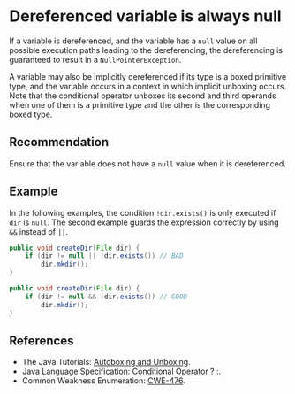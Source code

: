 # Dereferenced variable is always null
If a variable is dereferenced, and the variable has a `null` value on all possible execution paths leading to the dereferencing, the dereferencing is guaranteed to result in a `NullPointerException`.

A variable may also be implicitly dereferenced if its type is a boxed primitive type, and the variable occurs in a context in which implicit unboxing occurs. Note that the conditional operator unboxes its second and third operands when one of them is a primitive type and the other is the corresponding boxed type.


## Recommendation
Ensure that the variable does not have a `null` value when it is dereferenced.


## Example
In the following examples, the condition `!dir.exists()` is only executed if `dir` is `null`. The second example guards the expression correctly by using `&&` instead of `||`.


```java
public void createDir(File dir) {
	if (dir != null || !dir.exists()) // BAD
		dir.mkdir();
}

public void createDir(File dir) {
	if (dir != null && !dir.exists()) // GOOD
		dir.mkdir();
}

```

## References
* The Java Tutorials: [Autoboxing and Unboxing](https://docs.oracle.com/javase/tutorial/java/data/autoboxing.html).
* Java Language Specification: [Conditional Operator ? :](https://docs.oracle.com/javase/specs/jls/se11/html/jls-15.html#jls-15.25).
* Common Weakness Enumeration: [CWE-476](https://cwe.mitre.org/data/definitions/476.html).
